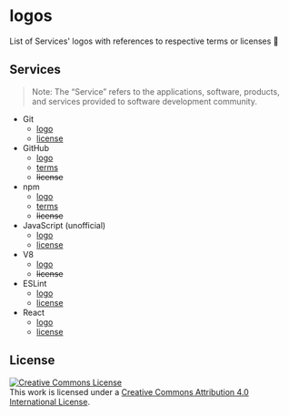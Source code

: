 # logos
List of Services' logos with references to respective terms or licenses 📑

## Services

> Note: The “Service” refers to the applications, software, products, and services provided to software development community.

- Git
  - [logo](https://git-scm.com/downloads/logos)
  - [license](https://creativecommons.org/licenses/by/3.0/)
- GitHub
  - [logo](https://github.com/logos)
  - [terms](https://github.com/logos)
  - ~~license~~
- npm
  - [logo](https://github.com/npm/logos/blob/master/%22npm%22%20lockup/npm.svg)
  - [terms](https://www.npmjs.com/policies/trademark#the-npm-trademark-policy)
  - ~~license~~
- JavaScript (unofficial)
  - [logo](https://github.com/voodootikigod/logo.js/blob/master/js.svg)
  - [license](https://github.com/voodootikigod/logo.js/blob/master/LICENSE)
- V8
  - [logo](https://github.com/v8/v8/wiki/images/v8logo.svg)
  - ~~license~~
- ESLint
  - [logo](https://github.com/eslint/eslint.github.io/blob/master/img/logo.svg)
  - [license](https://github.com/eslint/eslint.github.io/blob/master/LICENSE)
- React
  - [logo](https://github.com/reactjs/reactjs.org/blob/1349493721cd03d7185248d37937608f15a446aa/src/icons/logo.svg)
  - [license](https://github.com/reactjs/reactjs.org/blob/1349493721cd03d7185248d37937608f15a446aa/LICENSE.md)

## License

<a rel="license" href="http://creativecommons.org/licenses/by/4.0/"><img alt="Creative Commons License" style="border-width:0" src="https://i.creativecommons.org/l/by/4.0/88x31.png" /></a><br />This work is licensed under a <a rel="license" href="http://creativecommons.org/licenses/by/4.0/">Creative Commons Attribution 4.0 International License</a>.
